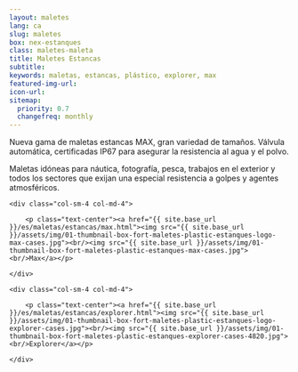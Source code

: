 ```yaml
---
layout: maletes
lang: ca
slug: maletes
box: nex-estanques
class: maletes-maleta
title: Maletes Estancas
subtitle:
keywords: maletas, estancas, plástico, explorer, max
featured-img-url:
icon-url: 
sitemap:
  priority: 0.7
  changefreq: monthly
--- 
```


Nueva gama de maletas estancas MAX, gran variedad de tamaños. Válvula automática, certificadas IP67 para asegurar la resistencia al agua y el polvo.

Maletas idóneas para náutica, fotografía, pesca, trabajos en el exterior y todos los sectores que exijan una especial resistencia a golpes y agentes atmosféricos.

<div class="row">

	<div class="col-sm-4 col-md-4">

		<p class="text-center"><a href="{{ site.base_url }}/es/maletas/estancas/max.html"><img src="{{ site.base_url }}/assets/img/01-thumbnail-box-fort-maletes-plastic-estanques-logo-max-cases.jpg"><br/><img src="{{ site.base_url }}/assets/img/01-thumbnail-box-fort-maletes-plastic-estanques-max-cases.jpg"><br/>Max</a></p>

	</div>

	<div class="col-sm-4 col-md-4">

		<p class="text-center"><a href="{{ site.base_url }}/es/maletas/estancas/explorer.html"><img src="{{ site.base_url }}/assets/img/01-thumbnail-box-fort-maletes-plastic-estanques-logo-explorer-cases.jpg"><br/><img src="{{ site.base_url }}/assets/img/01-thumbnail-box-fort-maletes-plastic-estanques-explorer-cases-4820.jpg"><br/>Explorer</a></p>

	</div>

</div>